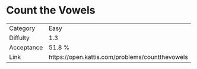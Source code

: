 # Count the Vowels

<table>
    <tr>
        <td>Category</td>
        <td>Easy</td>
    </tr>
    <tr>
        <td>Diffulty</td>
        <td>1.3</td>
    </tr>
    <tr>
        <td>Acceptance</td>
        <td>51.8 %</td>
    </tr>
    <tr>
        <td>Link</td>
        <td>https://open.kattis.com/problems/countthevowels</td>
    </tr>
</table>